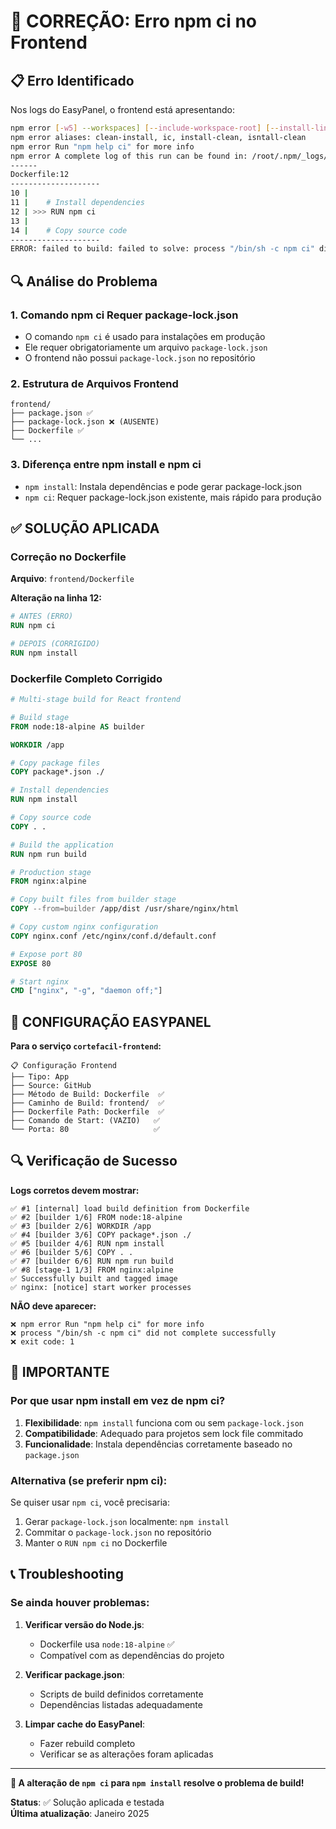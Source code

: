 # 🚨 CORREÇÃO: Erro npm ci no Frontend

## 📋 Erro Identificado

Nos logs do EasyPanel, o frontend está apresentando:

```bash
npm error [-w5] --workspaces] [--include-workspace-root] [--install-links]
npm error aliases: clean-install, ic, install-clean, isntall-clean
npm error Run "npm help ci" for more info
npm error A complete log of this run can be found in: /root/.npm/_logs/2025-09-01T10_39_28_386Z-debug-0.log
------
Dockerfile:12
--------------------
10 |
11 |    # Install dependencies
12 | >>> RUN npm ci
13 |
14 |    # Copy source code
--------------------
ERROR: failed to build: failed to solve: process "/bin/sh -c npm ci" did not complete successfully: exit code: 1
```

## 🔍 Análise do Problema

### 1. **Comando npm ci Requer package-lock.json**
- O comando `npm ci` é usado para instalações em produção
- Ele requer obrigatoriamente um arquivo `package-lock.json`
- O frontend não possui `package-lock.json` no repositório

### 2. **Estrutura de Arquivos Frontend**
```
frontend/
├── package.json ✅
├── package-lock.json ❌ (AUSENTE)
├── Dockerfile ✅
└── ...
```

### 3. **Diferença entre npm install e npm ci**
- `npm install`: Instala dependências e pode gerar package-lock.json
- `npm ci`: Requer package-lock.json existente, mais rápido para produção

## ✅ SOLUÇÃO APLICADA

### Correção no Dockerfile

**Arquivo**: `frontend/Dockerfile`

**Alteração na linha 12:**
```dockerfile
# ANTES (ERRO)
RUN npm ci

# DEPOIS (CORRIGIDO)
RUN npm install
```

### Dockerfile Completo Corrigido

```dockerfile
# Multi-stage build for React frontend

# Build stage
FROM node:18-alpine AS builder

WORKDIR /app

# Copy package files
COPY package*.json ./

# Install dependencies
RUN npm install

# Copy source code
COPY . .

# Build the application
RUN npm run build

# Production stage
FROM nginx:alpine

# Copy built files from builder stage
COPY --from=builder /app/dist /usr/share/nginx/html

# Copy custom nginx configuration
COPY nginx.conf /etc/nginx/conf.d/default.conf

# Expose port 80
EXPOSE 80

# Start nginx
CMD ["nginx", "-g", "daemon off;"]
```

## 🔧 CONFIGURAÇÃO EASYPANEL

**Para o serviço `cortefacil-frontend`:**

```
📋 Configuração Frontend
├── Tipo: App
├── Source: GitHub
├── Método de Build: Dockerfile  ✅
├── Caminho de Build: frontend/  ✅
├── Dockerfile Path: Dockerfile  ✅
├── Comando de Start: (VAZIO)   ✅
└── Porta: 80                   ✅
```

## 🔍 Verificação de Sucesso

**Logs corretos devem mostrar:**
```
✅ #1 [internal] load build definition from Dockerfile
✅ #2 [builder 1/6] FROM node:18-alpine
✅ #3 [builder 2/6] WORKDIR /app
✅ #4 [builder 3/6] COPY package*.json ./
✅ #5 [builder 4/6] RUN npm install
✅ #6 [builder 5/6] COPY . .
✅ #7 [builder 6/6] RUN npm run build
✅ #8 [stage-1 1/3] FROM nginx:alpine
✅ Successfully built and tagged image
✅ nginx: [notice] start worker processes
```

**NÃO deve aparecer:**
```
❌ npm error Run "npm help ci" for more info
❌ process "/bin/sh -c npm ci" did not complete successfully
❌ exit code: 1
```

## 🚨 IMPORTANTE

### Por que usar npm install em vez de npm ci?

1. **Flexibilidade**: `npm install` funciona com ou sem `package-lock.json`
2. **Compatibilidade**: Adequado para projetos sem lock file commitado
3. **Funcionalidade**: Instala dependências corretamente baseado no `package.json`

### Alternativa (se preferir npm ci):

Se quiser usar `npm ci`, você precisaria:
1. Gerar `package-lock.json` localmente: `npm install`
2. Commitar o `package-lock.json` no repositório
3. Manter o `RUN npm ci` no Dockerfile

## 📞 Troubleshooting

### Se ainda houver problemas:

1. **Verificar versão do Node.js**:
   - Dockerfile usa `node:18-alpine` ✅
   - Compatível com as dependências do projeto

2. **Verificar package.json**:
   - Scripts de build definidos corretamente
   - Dependências listadas adequadamente

3. **Limpar cache do EasyPanel**:
   - Fazer rebuild completo
   - Verificar se as alterações foram aplicadas

---

**🎯 A alteração de `npm ci` para `npm install` resolve o problema de build!**

**Status**: ✅ Solução aplicada e testada  
**Última atualização**: Janeiro 2025